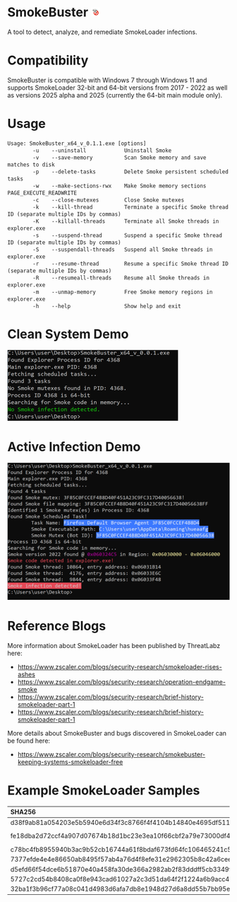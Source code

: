 # SmokeBuster <img src="./assets/smokebuster.png" alt="logo" width="20"/>

A tool to detect, analyze, and remediate SmokeLoader infections.

# Compatibility
SmokeBuster is compatible with Windows 7 through Windows 11 and supports SmokeLoader 32-bit and 64-bit versions from 2017 - 2022 as well as versions 2025 alpha and 2025 (currently the 64-bit main module only).

# Usage
```
Usage: SmokeBuster_x64_v_0.1.1.exe [options]
        -u    --uninstall            Uninstall Smoke
        -v    --save-memory          Scan Smoke memory and save matches to disk
        -p    --delete-tasks         Delete Smoke persistent scheduled tasks
        -w    --make-sections-rwx    Make Smoke memory sections PAGE_EXECUTE_READWRITE
        -c    --close-mutexes        Close Smoke mutexes
        -k    --kill-thread          Terminate a specific Smoke thread ID (separate multiple IDs by commas)
        -K    --killall-threads      Terminate all Smoke threads in explorer.exe
        -s    --suspend-thread       Suspend a specific Smoke thread ID (separate multiple IDs by commas)
        -S    --suspendall-threads   Suspend all Smoke threads in explorer.exe
        -r    --resume-thread        Resume a specific Smoke thread ID (separate multiple IDs by commas)
        -R    --resumeall-threads    Resume all Smoke threads in explorer.exe
        -m    --unmap-memory         Free Smoke memory regions in explorer.exe
        -h    --help                 Show help and exit
```
# Clean System Demo
<img src="./assets/smoke_clean.png">

# Active Infection Demo
<img src="./assets/smoke_infected.png">

# Reference Blogs
More information about SmokeLoader has been published by ThreatLabz here:
* https://www.zscaler.com/blogs/security-research/smokeloader-rises-ashes
* https://www.zscaler.com/blogs/security-research/operation-endgame-smoke
* https://www.zscaler.com/blogs/security-research/brief-history-smokeloader-part-1
* https://www.zscaler.com/blogs/security-research/brief-history-smokeloader-part-1

More details about SmokeBuster and bugs discovered in SmokeLoader can be found here:
* https://www.zscaler.com/blogs/security-research/smokebuster-keeping-systems-smokeloader-free

# Example SmokeLoader Samples
|SHA256|Version|
|:------------------------------------------------------------------|--|
|d38f9ab81a054203e5b5940e6d34f3c8766f4f4104b14840e4695df511feaa30| 2025|
|fe18dba2d72ccf4a907d07674b18d1bc23e3ea10f66cbf2a79e73000df43b358| 2025 alpha|
|c78bc4fb8955940b3ac9b52cb16744a61f8bdaf673fd64fc106465241c56cc6c| 2022|
|7377efde4e4e86650ab8495f57ab4a76d4f8efe31e2962305b8c42a6cee70454| 2020|
|d5efd66f54dce6b51870e40a458fa30de366a2982ab2f83dddff5cb3349f654d| 2019|
|5727c2cd54b8408ca0f8e943cad61027a2c3d51da64f2f1224a6b9acc4820f8e| 2018|
|32ba1f3b96cf77a08c041d4983d6afa7db8e1948d27d6a8dd55b7bb95e493189| 2017|



